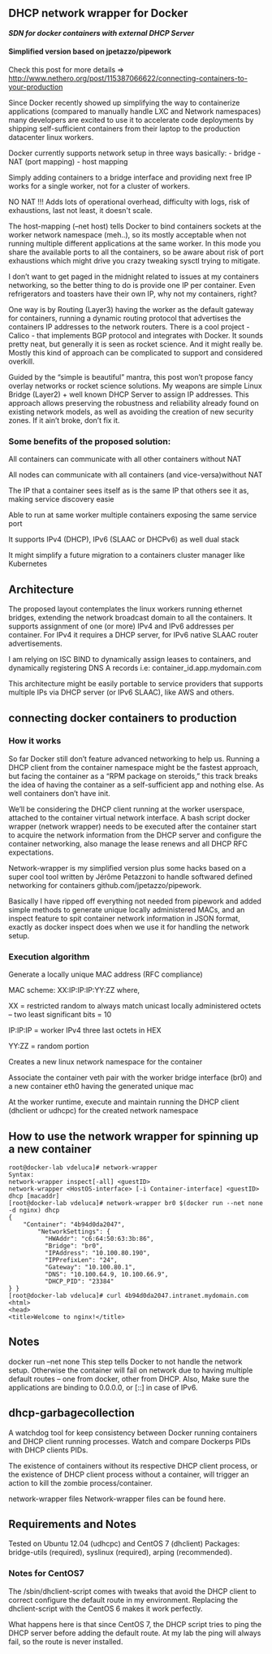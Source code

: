 ## DHCP network wrapper for Docker
**_SDN for docker containers with external DHCP Server_**
#### Simplified version based on jpetazzo/pipework

Check this post for more details => http://www.nethero.org/post/115387066622/connecting-containers-to-your-production

Since Docker recently showed up simplifying the way to containerize applications (compared to manually handle LXC and Network namespaces) many developers are excited to use it to accelerate code deployments by shipping self-sufficient containers from their laptop to the production datacenter linux workers.

Docker currently supports network setup in three ways basically: - bridge - NAT (port mapping) - host mapping

Simply adding containers to a bridge interface and providing next free IP works for a single worker, not for a cluster of workers.

NO NAT !!! Adds lots of operational overhead, difficulty with logs, risk of exhaustions, last not least, it doesn't scale.

The host-mapping (–net host) tells Docker to bind containers sockets at the worker network namespace (meh..), so its mostly acceptable when not running multiple different applications at the same worker. In this mode you share the available ports to all the containers, so be aware about risk of port exhaustions which might drive you crazy tweaking sysctl trying to mitigate.

I don’t want to get paged in the midnight related to issues at my containers networking, so the better thing to do is provide one IP per container. Even refrigerators and toasters have their own IP, why not my containers, right?

One way is by Routing (Layer3) having the worker as the default gateway for containers, running a dynamic routing protocol that advertises the containers IP addresses to the network routers. There is a cool project - Calico - that implements BGP protocol and integrates with Docker. It sounds pretty neat, but generally it is seen as rocket science. And it might really be. Mostly this kind of approach can be complicated to support and considered overkill.

Guided by the “simple is beautiful” mantra, this post won’t propose fancy overlay networks or rocket science solutions. My weapons are simple Linux Bridge (Layer2) + well known DHCP Server to assign IP addresses. This approach allows preserving the robustness and reliability already found on existing network models, as well as avoiding the creation of new security zones. If it ain’t broke, don’t fix it.

### Some benefits of the proposed solution:

All containers can communicate with all other containers without NAT

All nodes can communicate with all containers (and vice-versa)without NAT

The IP that a container sees itself as is the same IP that others see it as, making service discovery easie

Able to run at same worker multiple containers exposing the same service port

It supports IPv4 (DHCP), IPv6 (SLAAC or DHCPv6) as well dual stack

It might simplify a future migration to a containers cluster manager like Kubernetes


## Architecture
The proposed layout contemplates the linux workers running ethernet bridges, extending the network broadcast domain to all the containers. It supports assignment of one (or more) IPv4 and IPv6 addresses per container. For IPv4 it requires a DHCP server, for IPv6 native SLAAC router advertisements.

I am relying on ISC BIND to dynamically assign leases to containers, and dynamically registering DNS A records i.e: container_id.app.mydomain.com

This architecture might be easily portable to service providers that supports multiple IPs via DHCP server (or IPv6 SLAAC), like AWS and others.

## connecting docker containers to production
### How it works
So far Docker still don’t feature advanced networking to help us. Running a DHCP client from the container namespace might be the fastest approach, but facing the container as a “RPM package on steroids,” this track breaks the idea of having the container as a self-sufficient app and nothing else. As well containers don’t have init.

We’ll be considering the DHCP client running at the worker userspace, attached to the container virtual network interface. A bash script docker wrapper (network wrapper) needs to be executed after the container start to acquire the network information from the DHCP server and configure the container networking, also manage the lease renews and all DHCP RFC expectations.

Network-wrapper is my simplified version plus some hacks based on a super cool tool written by Jérôme Petazzoni to handle softwared defined networking for containers github.com/jpetazzo/pipework.

Basically I have ripped off everything not needed from pipework and added simple methods to generate unique locally administered MACs, and an inspect feature to spit container network information in JSON format, exactly as docker inspect does when we use it for handling the network setup.

### Execution algorithm
Generate a locally unique MAC address (RFC compliance)

MAC scheme: XX:IP:IP:IP:YY:ZZ where,

XX = restricted random to always match unicast locally administered octets – two least significant bits = 10

IP:IP:IP = worker IPv4 three last octets in HEX

YY:ZZ = random portion

Creates a new linux network namespace for the container

Associate the container veth pair with the worker bridge interface (br0) and a new container eth0 having the generated unique mac

At the worker runtime, execute and maintain running the DHCP client (dhclient or udhcpc) for the created network namespace

## How to use the network wrapper for spinning up a new container
    root@docker-lab vdeluca]# network-wrapper
    Syntax:
    network-wrapper inspect[-all] <guestID>
    network-wrapper <HostOS-interface> [-i Container-interface] <guestID> dhcp [macaddr]
    [root@docker-lab vdeluca]# network-wrapper br0 $(docker run --net none -d nginx) dhcp
    {
        "Container": "4b94d0da2047",
            "NetworkSettings": {
              "HWAddr": "c6:64:50:63:3b:86",
              "Bridge": "br0",
              "IPAddress": "10.100.80.190",
              "IPPrefixLen": "24",
              "Gateway": "10.100.80.1",
              "DNS": "10.100.64.9, 10.100.66.9",
              "DHCP_PID": "23384"
    } }
    [root@docker-lab vdeluca]# curl 4b94d0da2047.intranet.mydomain.com
    <html>
    <head>
    <title>Welcome to nginx!</title>
## Notes
docker run –net none
This step tells Docker to not handle the network setup. Otherwise the container will fail on network due to having multiple default routes – one from docker, other from DHCP. Also, Make sure the applications are binding to 0.0.0.0, or [::] in case of IPv6.

## dhcp-garbagecollection
A watchdog tool for keep consistency between Docker running containers and DHCP client running processes. Watch and compare Dockerps PIDs with DHCP clients PIDs.

The existence of containers without its respective DHCP client process, or the existence of DHCP client process without a container, will trigger an action to kill the zombie process/container.

network-wrapper files
Network-wrapper files can be found here.

## Requirements and Notes
Tested on Ubuntu 12.04 (udhcpc) and CentOS 7 (dhclient) Packages: bridge-utils (required), syslinux (required), arping (recommended).

### Notes for CentOS7
The /sbin/dhclient-script comes with tweaks that avoid the DHCP client to correct configure the default route in my environment. Replacing the dhclient-script with the CentOS 6 makes it work perfectly.

What happens here is that since CentOS 7, the DHCP script tries to ping the DHCP server before adding the default route. At my lab the ping will always fail, so the route is never installed.

